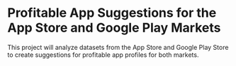 # Profitable App Suggestions for the App Store and Google Play Markets

This project will analyze datasets from the App Store and Google Play Store to create suggestions for profitable app profiles for both markets.